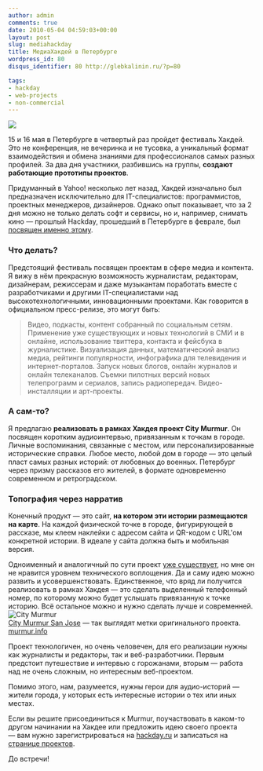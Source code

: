 ```yaml
---
author: admin
comments: true
date: 2010-05-04 04:59:03+00:00
layout: post
slug: mediahackday
title: МедиаХакдей в Петербурге
wordpress_id: 80
disqus_identifier: 80 http://glebkalinin.ru/?p=80

tags:
- hackday
- web-projects
- non-commercial
---
```


![](http://glebkalinin.ru/featured/2010/05/mediahack.png)

15 и 16 мая в Петербурге в четвертый раз пройдет фестиваль Хакдей. Это не конференция, не вечеринка и не тусовка, а уникальный формат взаимодействия и обмена знаниями для профессионалов самых разных профилей. За два дня участники, разбившись на группы, **создают работающие прототипы проектов**. 

Придуманный в Yahoo! несколько лет назад, Хакдей изначально был предназначен исключительно для IT-специалистов: программистов, проектных менеджеров, дизайнеров. Однако опыт показывает, что за 2 дня можно не только делать софт и сервисы, но и, например, снимать кино — прошлый Hackday, прошедший в Петербурге в феврале, был [посвящен именно этому](http://hackday.ru/57.html).

<!-- more -->



### Что делать?



Предстоящий фестиваль посвящен проектам в сфере медиа и контента. Я вижу в нём прекрасную возможность журналистам, редакторам, дизайнерам, режиссерам и даже музыкантам поработать вместе с разработчиками и другими IT-специалистами над высокотехнологичными, инновационными проектами. Как говорится в официальном пресс-релизе, это могут быть:



> Видео, подкасты, контент собранный по социальным сетям. Применение уже существующих и новых технологий в СМИ и в онлайне, использование твиттера, контакта и фейсбука в журналистике. Визуализация данных, математический анализ медиа, рейтинги популярности, инфографика для телевидения и интернет-порталов. Запуск новых блогов, онлайн журналов и онлайн телеканалов. Съемки пилотных версий новых телепрограмм и сериалов, запись радиопередач. Видео-инсталляции и арт-проекты.





### А сам-то?



Я предлагаю **реализовать в рамках Хакдея проект City Murmur**. Он посвящен коротким аудиоинтервью, привязанным к точкам в городе. Личные воспоминания, связанные с местом, или персонализированные исторические справки. Любое место, любой дом в городе — это целый пласт самых разных историй: от любовных до военных. Петербург через призму рассказов его жителей, в формате одновременно современном и ретроградском.



### Топография через нарратив



Конечный продукт — это сайт, **на котором эти истории размещаются на карте**. На каждой физической точке в городе, фигурирующей в рассказе, мы клеем наклейки с адресом сайта и QR-кодом с URL'ом конкретной истории. В идеале у сайта должна быть и мобильная версия.

Одноименный и аналогичный по сути проект [уже существует](http://murmur.info/), но мне он не нравится уровнем технического воплощения. Да и саму идею можно развить и усовершенствовать. Единственное, что вряд ли получится реализовать в рамках Хакдея — это сделать выделенный телефонный номер, по которому можно будет услышать привязанную к точке историю. Всё остальное можно и нужно сделать лучше и современней.    
![City Murmur](http://farm1.static.flickr.com/110/312690012_499804b809_s.jpg)  
[City Murmur San Jose](http://www.flickr.com/photos/cjw333/312690012/) — так выглядят метки оригинального проекта. [murmur.info](http://murmur.info/)

Проект технологичен, но очень человечен, для его реализации нужны как журналисты и редакторы, так и веб-разработчики. Первым предстоит путешествие и интервью с горожанами, вторым — работа над не очень сложным, но интересным веб-проектом.

Помимо этого, нам, разумеется, нужны герои для аудио-историй — жители города, у которых есть интересные истории о тех или иных местах.

Если вы решите присоединиться к Murmur, поучаствовать в каком-то другом начинании на Хакдее или предложить идею своего проекта — вам нужно зарегистрироваться на [hackday.ru](http://hackday.ru) и записаться на [странице проектов](http://hackday.ru/projects.html).

До встречи!
